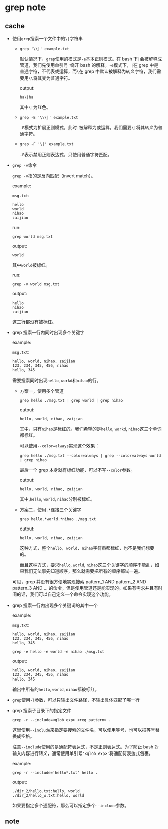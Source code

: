 # grep note

## cache

* 使用`grep`搜索一个文件中的`\|`字符串

    * `grep '\\|' example.txt`

        默认情况下，`grep`使用的模式是`-e`基本正则模式。在 bash 下`|`会被解释成管道，我们先使用单引号`'`绕开 bash 的解释。`-e`模式下，`|`在 grep 中是普通字符，不代表或运算，而`\`在 grep 中默认被解释为转义字符，我们需要用`\\`将其变为普通字符。

        output:

        ```
        ha\|ha
        ```

        其中`\|`为红色。

    * `grep -E '\\\|' example.txt`

        `-E`模式为扩展正则模式，此时`|`被解释为或运算，我们需要`\|`将其转义为普通字符。

    * `grep -F '\|' example.txt`

        `-F`表示禁用正则表达式，只使用普通字符匹配。

* `grep -v`命令

    `grep -v`指的是反向匹配（invert match）。

    example:

    `msg.txt`:

    ```
    hello
    world
    nihao
    zaijian
    ```

    run:

    `grep world msg.txt`

    output:

    ```
    world
    ```

    其中`world`被标红。

    run:

    `grep -v world msg.txt`

    output:

    ```
    hello
    nihao
    zaijian
    ```

    这三行都没有被标红。

* grep 搜索一行内同时出现多个关键字

    example:

    `msg.txt`:

    ```
    hello, world, nihao, zaijian
    123, 234, 345, 456, nihao
    hello, 345
    ```

    需要搜索同时出现`hello`, `workd`和`nihao`的行。

    * 方案一，使用多个管道

        `grep hello ./msg.txt | grep world | grep nihao`

        output:

        ```
        hello, world, nihao, zaijian
        ```

        其中，只有`nihao`是标红的。我们希望的是`hello`, `workd`, `nihao`这三个单词都标红。

        可以使用`--color=always`实现这个效果：

        `grep hello ./msg.txt --color=always | grep --color=always world | grep nihao`

        最后一个 grep 本身就有标红功能，可以不写`--color`参数。

        output:

        ```
        hello, world, nihao, zaijian
        ```

        其中,`hello`, `world`, `nihao`分别被标红。

    * 方案二，使用`.*`连接三个关键字

        `grep hello.*world.*nihao ./msg.txt`

        output:

        ```
        hello, world, nihao, zaijian
        ```

        这种方式，整个`hello, world, nihao`字符串都标红，也不是我们想要的。

        而且这种方式，要求`hello`, `world`, `nihao`这三个关键字的顺序不能乱，如果我们无法事先知道顺序，那么就需要把所有的顺序都试一遍。

    可见，grep 并没有很方便地实现搜索 pattern_1 AND pattern_2 AND pattern_3 AND ... 的命令，但是使用管道还是能实现的。如果有需求并且有时间的话，我们可以自己定义一个命令实现这个功能。

* grep 搜索一行内出现多个关键词的其中一个

    example:

    `msg.txt`:

    ```
    hello, world, nihao, zaijian
    123, 234, 345, 456, nihao
    hello, 345
    ```

    `grep -e hello -e world -e nihao ./msg.txt`

    output:

    ```
    hello, world, nihao, zaijian
    123, 234, 345, 456, nihao
    hello, 345
    ```

    输出中所有的`hello`, `world`, `nihao`都被标红。

* `grep`使用`-l`参数，可以只输出文件路径，不输出具体匹配了哪一行

* grep 搜索子目录下的指定文件

    `grep -r --include=<glob_exp> <reg_pattern> .`

    这里使用`--include`来指定要搜索的文件名，可以使用等号，也可以把等号替换成空格。

    注意`--include`使用的是通配符表达式，不是正则表达式。为了防止 bash 对输入内容进行转义，通常使用单引号`'<glob_exp>'`将通配符表达式包裹。

    example:

    `grep -r --include='hello*.txt' hello .`

    output:

    ```
    ./dir_2/hello.txt:hello, world
    ./dir_2/hello_w.txt:hello, world
    ```

    如果要指定多个通配符，那么可以指定多个`--include`参数。

## note
